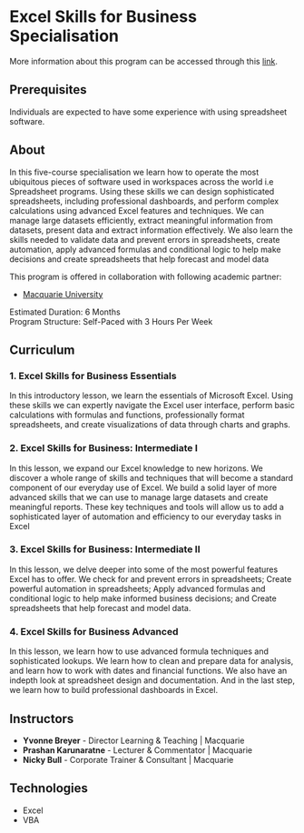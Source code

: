 # Excel Skills for Business Specialisation
More information about this program can be accessed through this  [link](https://www.coursera.org/specializations/excel).
 
## Prerequisites
Individuals are expected to have some experience with using spreadsheet software.

## About
In this five-course specialisation we learn how to operate the most ubiquitous pieces of software used in workspaces across the world i.e Spreadsheet programs. Using these skills we can design sophisticated spreadsheets, including professional dashboards, and perform complex calculations using advanced Excel features and techniques. We can manage large datasets efficiently, extract meaningful information from datasets, present data and extract information effectively. We also learn the skills needed to validate data and prevent errors in spreadsheets, create automation, apply advanced formulas and conditional logic to help make decisions and create spreadsheets that help forecast and model data

This program is offered in collaboration with following academic partner: 
- [Macquarie University](https://www.mq.edu.au)

Estimated Duration: 6 Months  <br/>
Program Structure: Self-Paced with 3 Hours Per Week

## Curriculum

###  1. Excel Skills for Business Essentials
In this introductory lesson, we learn the essentials of Microsoft Excel. Using these skills we can expertly navigate the Excel user interface, perform basic calculations with formulas and functions, professionally format spreadsheets, and create visualizations of data through charts and graphs. 

### 2. Excel Skills for Business: Intermediate I
In this lesson, we expand our Excel knowledge to new horizons. We discover a whole range of skills and techniques that will become a standard component of our everyday use of Excel. We build a solid layer of more advanced skills that we can use to manage large datasets and create meaningful reports. These key techniques and tools will allow us to add a sophisticated layer of automation and efficiency to our everyday tasks in Excel

### 3. Excel Skills for Business: Intermediate II
In this lesson, we delve deeper into some of the most powerful features Excel has to offer. We check for and prevent errors in spreadsheets; Create powerful automation in spreadsheets; Apply advanced formulas and conditional logic to help make informed business decisions; and Create spreadsheets that help forecast and model data. 

### 4. Excel Skills for Business Advanced
In this lesson, we learn how to use advanced formula techniques and sophisticated lookups. We learn how to clean and prepare data for analysis, and learn how to work with dates and financial functions. We also have an indepth look at spreadsheet design and documentation. And in the last step, we learn how to build professional dashboards in Excel.

## Instructors

- **Yvonne Breyer** - Director Learning & Teaching | Macquarie
- **Prashan Karunaratne** - Lecturer & Commentator | Macquarie
- **Nicky Bull** - Corporate Trainer & Consultant | Macquarie

## Technologies

- Excel
- VBA

